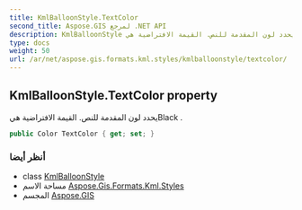 ```yaml
---
title: KmlBalloonStyle.TextColor
second_title: Aspose.GIS لمرجع .NET API
description: KmlBalloonStyle ملكية. يحدد لون المقدمة للنص. القيمة الافتراضية هيBlack .
type: docs
weight: 50
url: /ar/net/aspose.gis.formats.kml.styles/kmlballoonstyle/textcolor/
---
```

## KmlBalloonStyle.TextColor property

يحدد لون المقدمة للنص. القيمة الافتراضية هيBlack .

```csharp
public Color TextColor { get; set; }
```

### أنظر أيضا

* class [KmlBalloonStyle](../)
* مساحة الاسم [Aspose.Gis.Formats.Kml.Styles](../../kmlballoonstyle/)
* المجسم [Aspose.GIS](../../../)


